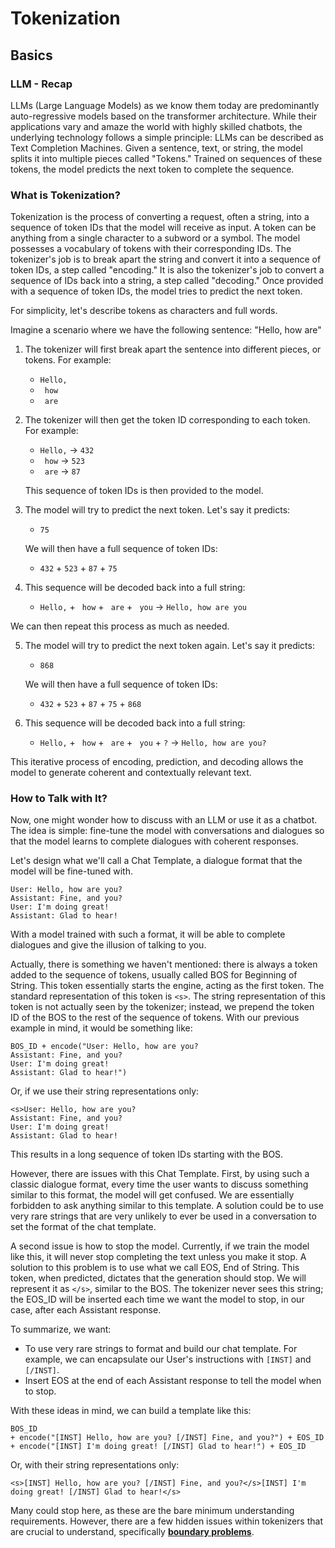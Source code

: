 # Tokenization

## Basics

### LLM - Recap
LLMs (Large Language Models) as we know them today are predominantly auto-regressive models based on the transformer architecture. While their applications vary and amaze the world with highly skilled chatbots, the underlying technology follows a simple principle: LLMs can be described as Text Completion Machines. Given a sentence, text, or string, the model splits it into multiple pieces called "Tokens." Trained on sequences of these tokens, the model predicts the next token to complete the sequence.

### What is Tokenization?

Tokenization is the process of converting a request, often a string, into a sequence of token IDs that the model will receive as input. A token can be anything from a single character to a subword or a symbol. The model possesses a vocabulary of tokens with their corresponding IDs. The tokenizer's job is to break apart the string and convert it into a sequence of token IDs, a step called "encoding." It is also the tokenizer's job to convert a sequence of IDs back into a string, a step called "decoding." Once provided with a sequence of token IDs, the model tries to predict the next token.

For simplicity, let's describe tokens as characters and full words.

Imagine a scenario where we have the following sentence: "Hello, how are"

1. The tokenizer will first break apart the sentence into different pieces, or tokens. For example:
   - `Hello,`
   - ` how`
   - ` are`

2. The tokenizer will then get the token ID corresponding to each token. For example:
   - `Hello,` -> `432`
   - ` how` -> `523`
   - ` are` -> `87`

   This sequence of token IDs is then provided to the model.

3. The model will try to predict the next token. Let's say it predicts:
   - `75`

   We will then have a full sequence of token IDs:
   - `432` + `523` + `87` + `75`

4. This sequence will be decoded back into a full string:
   - `Hello,` + ` how` + ` are` + ` you` -> `Hello, how are you`

We can then repeat this process as much as needed.

5. The model will try to predict the next token again. Let's say it predicts:
   - `868`

   We will then have a full sequence of token IDs:
   - `432` + `523` + `87` + `75` + `868`

6. This sequence will be decoded back into a full string:
   - `Hello,` + ` how` + ` are` + ` you` + `?` -> `Hello, how are you?`

This iterative process of encoding, prediction, and decoding allows the model to generate coherent and contextually relevant text.

### How to Talk with It?

Now, one might wonder how to discuss with an LLM or use it as a chatbot. The idea is simple: fine-tune the model with conversations and dialogues so that the model learns to complete dialogues with coherent responses.

Let's design what we'll call a Chat Template, a dialogue format that the model will be fine-tuned with.

```
User: Hello, how are you?
Assistant: Fine, and you?
User: I'm doing great!
Assistant: Glad to hear!
```

With a model trained with such a format, it will be able to complete dialogues and give the illusion of talking to you.

Actually, there is something we haven't mentioned: there is always a token added to the sequence of tokens, usually called BOS for Beginning of String. This token essentially starts the engine, acting as the first token. The standard representation of this token is `<s>`. The string representation of this token is not actually seen by the tokenizer; instead, we prepend the token ID of the BOS to the rest of the sequence of tokens. With our previous example in mind, it would be something like:

```
BOS_ID + encode("User: Hello, how are you?
Assistant: Fine, and you?
User: I'm doing great!
Assistant: Glad to hear!")
```

Or, if we use their string representations only:
```
<s>User: Hello, how are you?
Assistant: Fine, and you?
User: I'm doing great!
Assistant: Glad to hear!
```

This results in a long sequence of token IDs starting with the BOS.

However, there are issues with this Chat Template. First, by using such a classic dialogue format, every time the user wants to discuss something similar to this format, the model will get confused. We are essentially forbidden to ask anything similar to this template. A solution could be to use very rare strings that are very unlikely to ever be used in a conversation to set the format of the chat template.

A second issue is how to stop the model. Currently, if we train the model like this, it will never stop completing the text unless you make it stop. A solution to this problem is to use what we call EOS, End of String. This token, when predicted, dictates that the generation should stop. We will represent it as `</s>`, similar to the BOS. The tokenizer never sees this string; the EOS_ID will be inserted each time we want the model to stop, in our case, after each Assistant response.

To summarize, we want:
- To use very rare strings to format and build our chat template. For example, we can encapsulate our User's instructions with `[INST]` and `[/INST]`.
- Insert EOS at the end of each Assistant response to tell the model when to stop.

With these ideas in mind, we can build a template like this:
```
BOS_ID
+ encode("[INST] Hello, how are you? [/INST] Fine, and you?") + EOS_ID
+ encode("[INST] I'm doing great! [/INST] Glad to hear!") + EOS_ID
```

Or, with their string representations only:
```
<s>[INST] Hello, how are you? [/INST] Fine, and you?</s>[INST] I'm doing great! [/INST] Glad to hear!</s>
```

Many could stop here, as these are the bare minimum understanding requirements. However, there are a few hidden issues within tokenizers that are crucial to understand, specifically **[boundary problems](boundaries.md)**.
